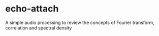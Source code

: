 # echo-attach
A simple audio processing to review the concepts of Fourier transform, correlation and spectral density

